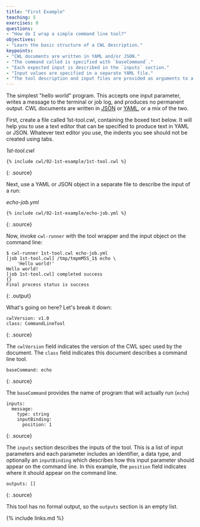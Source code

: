 ```yaml
---
title: "First Example"
teaching: 5
exercises: 0
questions:
- "How do I wrap a simple command line tool?"
objectives:
- "Learn the basic structure of a CWL description."
keypoints:
- "CWL documents are written in YAML and/or JSON."
- "The command called is specified with `baseCommand`."
- "Each expected input is described in the `inputs` section."
- "Input values are specified in a separate YAML file."
- "The tool description and input files are provided as arguments to a CWL runner."
---
```

The simplest "hello world" program.  This accepts one input parameter, writes a message to the terminal or job log, and produces no permanent output. CWL documents are written in [JSON][json] or [YAML][yaml], or a mix of the two.

First, create a file called 1st-tool.cwl, containing the boxed text below. It will help you to use a text editor that can be specified to produce text in YAML or JSON. Whatever text editor you use, the indents you see should not be created using tabs.

*1st-tool.cwl*
~~~
{% include cwl/02-1st-example/1st-tool.cwl %}
~~~
{: .source}

Next, use a YAML or JSON object in a separate file to describe the input of a run:

*echo-job.yml*
~~~
{% include cwl/02-1st-example/echo-job.yml %}
~~~
{: .source}

Now, invoke `cwl-runner` with the tool wrapper and the input object on the command line:

~~~
$ cwl-runner 1st-tool.cwl echo-job.yml
[job 1st-tool.cwl] /tmp/tmpmM5S_1$ echo \
    'Hello world!'
Hello world!
[job 1st-tool.cwl] completed success
{}
Final process status is success

~~~
{: .output}

What's going on here?  Let's break it down:

~~~
cwlVersion: v1.0
class: CommandLineTool
~~~
{: .source}

The `cwlVersion` field indicates the version of the CWL spec used by the document.  The `class` field indicates this document describes a command line tool.

~~~
baseCommand: echo
~~~
{: .source}

The `baseCommand` provides the name of program that will actually run (`echo`)

~~~
inputs:
  message:
    type: string
    inputBinding:
      position: 1
~~~
{: .source}

The `inputs` section describes the inputs of the tool.  This is a list of input parameters and each parameter includes an identifier, a data type, and optionally an `inputBinding` which describes how this input parameter should appear on the command line.  In this example, the `position` field indicates where it should appear on the command line.

~~~
outputs: []
~~~
{: .source}

This tool has no formal output, so the `outputs` section is an empty list.

[json]: http://json.org
[yaml]: http://yaml.org
{% include links.md %}
